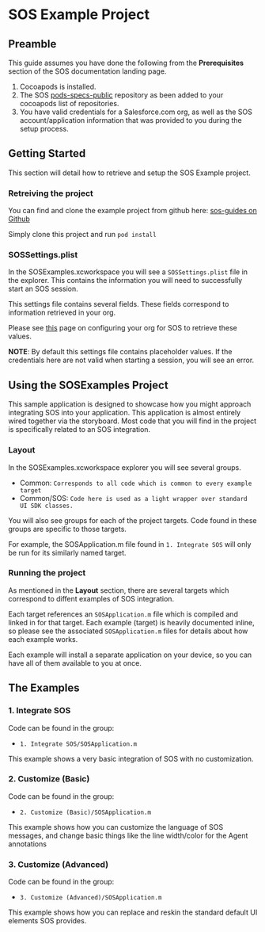 # SOS Example Project

## Preamble

This guide assumes you have done the following from the __Prerequisites__ section of the SOS documentation landing page.

1. Cocoapods is installed.
2. The SOS [pods-specs-public](https://github.com/goinstant/pods-specs-public) repository as been added to your cocoapods list of repositories.
3. You have valid credentials for a Salesforce.com org, as well as the SOS account/application information that was provided to you during the setup process.

## Getting Started

This section will detail how to retrieve and setup the SOS Example project.

### Retreiving the project

You can find and clone the example project from github here: [sos-guides on Github](https://github.com/goinstant/sos-guides)

Simply clone this project and run `pod install`

### SOSSettings.plist

In the SOSExamples.xcworkspace you will see a `SOSSettings.plist` file in the explorer.
This contains the information you will need to successfully start an SOS session.

This settings file contains several fields. These fields correspond to information retrieved in your org.

Please see [this](http://sos.goinstant.com/pilot/documentation/docs/guides/User%20Guide%201.%20Service%20Cloud%20Org%20Configuration.html) page on configuring your org for SOS to retrieve these values.

__NOTE__: By default this settings file contains placeholder values.  If the credentials here are not valid when starting a session, you will see an error.

## Using the SOSExamples Project

This sample application is designed to showcase how you might approach integrating SOS into your application. This application is almost entirely wired together via the storyboard. Most code that you will find in the project is specifically related to an SOS integration.

### Layout

In the SOSExamples.xcworkspace explorer you will see several groups.

* Common: `Corresponds to all code which is common to every example target`
* Common/SOS: `Code here is used as a light wrapper over standard UI SDK classes.`

You will also see groups for each of the project targets. Code found in these groups are specific to those targets.

For example, the SOSApplication.m file found in `1. Integrate SOS` will only be run for its similarly named target.

### Running the project

As mentioned in the __Layout__ section, there are several targets which correspond to diffent examples of SOS integration.

Each target references an `SOSApplication.m` file which is compiled and linked in for that target. Each example (target) is heavily documented inline, so please see the associated `SOSApplication.m` files for details about how each example works.

Each example will install a separate application on your device, so you can have all of them available to you at once.

## The Examples

### 1. Integrate SOS

Code can be found in the group:

* `1. Integrate SOS/SOSApplication.m`

This example shows a very basic integration of SOS with no customization.

### 2. Customize (Basic)

Code can be found in the group:

* `2. Customize (Basic)/SOSApplication.m`

This example shows how you can customize the language of SOS messages, and change
basic things like the line width/color for the Agent annotations

### 3. Customize (Advanced)

Code can be found in the group:

* `3. Customize (Advanced)/SOSApplication.m`

This example shows how you can replace and reskin the standard default UI elements SOS provides.
